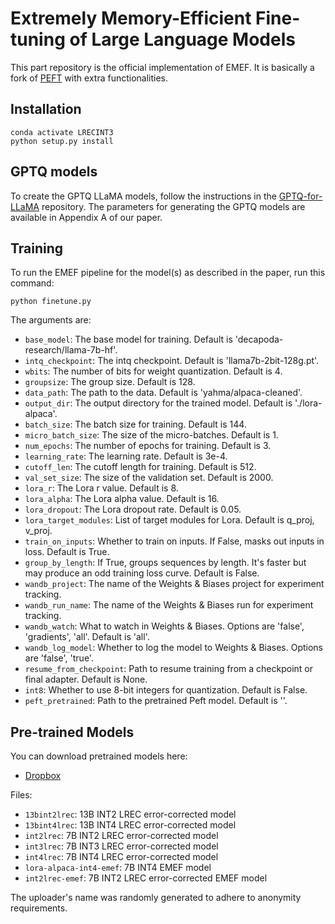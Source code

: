 # Extremely Memory-Efficient Fine-tuning of Large Language Models

This part repository is the official implementation of EMEF. It is basically a fork of [PEFT](https://github.com/huggingface/peft)
with extra functionalities.

## Installation


```
conda activate LRECINT3
python setup.py install
```

## GPTQ models
To create the GPTQ LLaMA models, follow the instructions in the [GPTQ-for-LLaMA](
https://github.com/qwopqwop200/GPTQ-for-LLaMa) repository. The parameters for generating
the GPTQ models are available in Appendix A of our paper.

## Training

To run the EMEF pipeline for the model(s) as described in the paper, run this command:

```
python finetune.py
```

The arguments are:
- `base_model`: The base model for training. Default is 'decapoda-research/llama-7b-hf'.
- `intq_checkpoint`: The intq checkpoint. Default is 'llama7b-2bit-128g.pt'.
- `wbits`: The number of bits for weight quantization. Default is 4.
- `groupsize`: The group size. Default is 128.
- `data_path`: The path to the data. Default is 'yahma/alpaca-cleaned'.
- `output_dir`: The output directory for the trained model. Default is './lora-alpaca'.
- `batch_size`: The batch size for training. Default is 144.
- `micro_batch_size`: The size of the micro-batches. Default is 1.
- `num_epochs`: The number of epochs for training. Default is 3.
- `learning_rate`: The learning rate. Default is 3e-4.
- `cutoff_len`: The cutoff length for training. Default is 512.
- `val_set_size`: The size of the validation set. Default is 2000.
- `lora_r`: The Lora r value. Default is 8.
- `lora_alpha`: The Lora alpha value. Default is 16.
- `lora_dropout`: The Lora dropout rate. Default is 0.05.
- `lora_target_modules`: List of target modules for Lora. Default is q_proj, v_proj.
- `train_on_inputs`: Whether to train on inputs. If False, masks out inputs in loss. Default is True.
- `group_by_length`: If True, groups sequences by length. It's faster but may produce an odd training loss curve. Default is False.
- `wandb_project`: The name of the Weights & Biases project for experiment tracking.
- `wandb_run_name`: The name of the Weights & Biases run for experiment tracking.
- `wandb_watch`: What to watch in Weights & Biases. Options are 'false', 'gradients', 'all'. Default is 'all'.
- `wandb_log_model`: Whether to log the model to Weights & Biases. Options are 'false', 'true'.
- `resume_from_checkpoint`: Path to resume training from a checkpoint or final adapter. Default is None.
- `int8`: Whether to use 8-bit integers for quantization. Default is False.
- `peft_pretrained`: Path to the pretrained Peft model. Default is ''.


## Pre-trained Models

You can download pretrained models here:

- [Dropbox](https://www.dropbox.com/sh/men4rrxs4slhq4r/AAApp_4lcD9uXJKn31Zb1A-Ea?dl=0)

Files:

- `13bint2lrec`: 13B INT2 LREC error-corrected model
- `13bint4lrec`: 13B INT4 LREC error-corrected model
- `int2lrec`: 7B INT2 LREC error-corrected model
- `int3lrec`: 7B INT3 LREC error-corrected model
- `int4lrec`: 7B INT4 LREC error-corrected model
- `lora-alpaca-int4-emef`: 7B INT4 EMEF model
- `int2lrec-emef`: 7B INT2 LREC error-corrected EMEF model

The uploader's name was randomly generated to adhere to anonymity requirements.